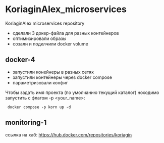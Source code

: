 # KoriaginAlex_microservices
KoriaginAlex microservices repository

 - сделали 3 докер-файла для разных контейнеров
 - оптимизировали образы
 - созали и подклчили docker volume


## docker-4

 - запустили конейнеры в разных сетях
 - запустили контейнеры через docker compose
 - параметризовали конфиг

 Чтобы задать имя проекта (по умолчанию текущий каталог) ноходимо запустить с флагом -p <your_name>:
```
 docker compose -p korn up -d
```

## monitoring-1
 ссылка на хаб: https://hub.docker.com/repositories/koriagin
